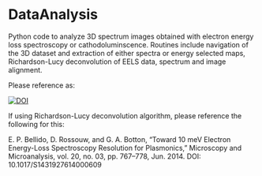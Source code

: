 # DataAnalysis
Python code to analyze 3D spectrum images obtained with electron energy loss spectroscopy or cathodoluminscence. Routines include navigation of the 3D dataset and extraction of either spectra or energy selected maps, Richardson-Lucy deconvolution of EELS data, spectrum and image alignment.

Please reference as:

[![DOI](https://zenodo.org/badge/67898547.svg)](https://zenodo.org/badge/latestdoi/67898547)

If using Richardson-Lucy deconvolution algorithm, please reference the following for this:

E. P. Bellido, D. Rossouw, and G. A. Botton, “Toward 10 meV Electron Energy-Loss Spectroscopy Resolution for Plasmonics,” Microscopy and Microanalysis, vol. 20, no. 03, pp. 767–778, Jun. 2014.
DOI: 10.1017/S1431927614000609
